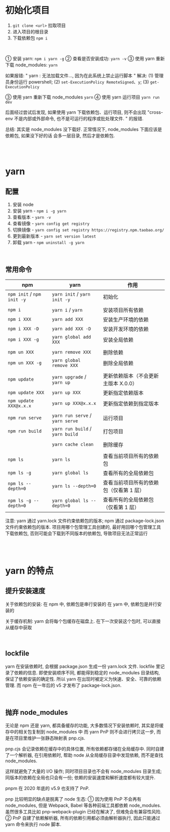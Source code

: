 # 初始化项目

1. `git clone <url>` 拉取项目
2. 进入项目的根目录
3. 下载依赖包 `npm i`

<br>

① 安装 yarn: `npm i yarn -g`
② 查看是否安装成功: `yarn -v`
③ 使用 yarn 重新下载 node_modules: `yarn`

如果报错: " yarn : 无法加载文件…, 因为在此系统上禁止运行脚本 "
解决: (1) 管理员身份运行 powershell; (2) `set-ExecutionPolicy RemoteSigned`、`y`; (3) `get-ExecutionPolicy`

③ 使用 yarn 重新下载 node_modules `yarn`
④ 使用 yarn 运行项目 `yarn run dev`

后面经过尝试后发现, 如果使用 yarn 下载依赖包、运行项目, 则不会出现 "cross-env 不是内部或外部命令, 也不是可运行的程序或批处理文件. " 的报错.

总结: 其实是 node_modules 没下载好.
正常情况下, node_modules 下面应该是依赖包, 如果没下好的话 会多一层目录, 然后才是依赖包.

<br><br>

# yarn

## 配置

1. 安装 node
2. 安装 yarn - `npm i -g yarn`
3. 查看版本 - `yarn -v`
4. 查看镜像 - `yarn config get registry`
5. 切换镜像 - `yarn config set registry https://registry.npm.taobao.org/`
6. 更到最新版本 - `yarn set version latest`
7. 卸载 yarn - `npm uninstall -g yarn`

<br>

## 常用命令

| npm                        | yarn                            | 作用                                    |
| -------------------------- | ------------------------------- | --------------------------------------- |
| `npm init` / `npm init -y` | `yarn init` / `yarn init -y`    | 初始化                                  |
|                            |                                 |                                         |
| `npm i`                    | `yarn i` / `yarn`               | 安装项目所有依赖                        |
| `npm i XXX`                | `yarn add XXX`                  | 安装生产环境的依赖                      |
| `npm i XXX -D`             | `yarn add XXX -D`               | 安装开发环境的依赖                      |
| `npm i XXX -g`             | `yarn global add XXX`           | 安装全局依赖                            |
|                            |                                 |                                         |
| `npm un XXX`               | `yarn remove XXX`               | 删除依赖                                |
| `npm un XXX -g`            | `yarn global remove XXX`        | 删除全局依赖                            |
|                            |                                 |                                         |
| `npm update`               | `yarn upgrade` / `yarn up`      | 更新依赖版本（不会更新主版本 X.0.0）    |
| `npm update XXX`           | `yarn up XXX`                   | 更新指定依赖版本                        |
| `npm update XXX@x.x.x`     | `yarn up XXX@x.x.x`             | 更新指定依赖到指定版本                  |
|                            |                                 |                                         |
| `npm run serve`            | `yarn run serve` / `yarn serve` | 运行项目                                |
| `npm run build`            | `yarn run build` / `yarn build` | 打包项目                                |
|                            |                                 |                                         |
|                            | `yarn cache clean`              | 删除缓存                                |
|                            |                                 |                                         |
| `npm ls`                   | `yarn ls`                       | 查看当前项目所有的依赖包                |
| `npm ls -g`                | `yarn global ls`                | 查看所有的全局依赖包                    |
| `npm ls --depth=0`         | `yarn ls --depth=0`             | 查看当前项目所有的依赖包（仅看第 1 层） |
| `npm ls -g --depth=0`      | `yarn global ls --depth=0`      | 查看所有的全局依赖包（仅看第 1 层）     |

注意: yarn 通过 yarn.lock 文件约束依赖包的版本; npm 通过 package-lock.json 文件约束依赖包的版本. 项目用哪个包管理工具创建的, 最好用回哪个包管理工具下载依赖包, 否则可能会下载到不同版本的依赖包, 导致项目无法正常运行

<br><br>

# yarn 的特点

## 提升安装速度

关于依赖包的安装:
在 npm 中, 依赖包是串行安装的
在 yarn 中, 依赖包是并行安装的

关于缓存机制:
yarn 会将每个包缓存在磁盘上. 在下一次安装这个包时, 可以直接从缓存中获取

<br>

## lockfile

yarn 在安装依赖时, 会根据 package.json 生成一份 yarn.lock 文件. lockfile 里记录了依赖的信息. 即使安装顺序不同, 都能得到稳定的 node_modules 目录结构, 保证了依赖安装的确定性. 所以 yarn 在出现时被定义为快速、安全、可靠的依赖管理. 而 npm 在一年后的 v5 才发布了 package-lock.json.

<br>

## 抛弃 node_modules

无论是 npm 还是 yarn, 都具备缓存的功能, 大多数情况下安装依赖时, 其实是将缓存中的相关包复制到 node_modules 中
而 yarn PnP 则不会进行拷贝这一步, 而是在项目里维护一张静态映射表 pnp.cjs.

pnp.cjs 会记录依赖在缓存中的具体位置, 所有依赖都存储在全局缓存中. 同时自建了一个解析器, 在引用依赖时, 帮助 node 从全局缓存目录中发现依赖, 而不是查找 node_modules.

这样就避免了大量的 I/O 操作; 同时项目目录也不会有 node_modules 目录生成; 同版本的依赖在全局也只会有一份;
依赖的安装速度和解析速度都有较大提升.

pnpm 在 2020 年底的 v5.9 也支持了 PnP.

pnp 比较明显的缺点是脱离了 node 生态:
① 因为使用 PnP 不会再有 node_modules, 但是 Webpack, Babel 等各种前端工具都依赖 node_modules. 虽然很多工具比如 pnp-webpack-plugin 已经在解决了, 但难免会有兼容性风险.
② PnP 自建了依赖解析器, 所有的依赖引用都必须由解析器执行, 因此只能通过 yarn 命令来执行 node 脚本.

<br>
